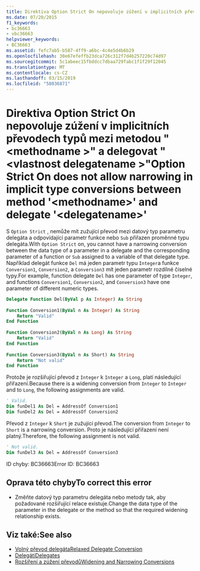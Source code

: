 ```yaml
---
title: Direktiva Option Strict On nepovoluje zúžení v implicitních převodech typů mezi metodou "<methodname>"a delegovat"<delegatename>.
ms.date: 07/20/2015
f1_keywords:
- bc36663
- vbc36663
helpviewer_keywords:
- BC36663
ms.assetid: fefc7ab5-b587-4ff9-a6bc-4c4e5d4b6b29
ms.openlocfilehash: 30e67efeffb23dca726c312f7d4b257220c74d97
ms.sourcegitcommit: 5c1abeec15fbddcc7dbaa729fabc1f1f29f12045
ms.translationtype: MT
ms.contentlocale: cs-CZ
ms.lasthandoff: 03/15/2019
ms.locfileid: "58036871"
---
```

# <a name="option-strict-on-does-not-allow-narrowing-in-implicit-type-conversions-between-method-methodname-and-delegate-delegatename"></a><span data-ttu-id="67453-102">Direktiva Option Strict On nepovoluje zúžení v implicitních převodech typů mezi metodou "\<methodname >" a delegovat "\<vlastnost delegatename >"</span><span class="sxs-lookup"><span data-stu-id="67453-102">Option Strict On does not allow narrowing in implicit type conversions between method '\<methodname>' and delegate '\<delegatename>'</span></span>
<span data-ttu-id="67453-103">S `Option Strict` , nemůže mít zužující převod mezi datový typ parametru delegáta a odpovídající parametr funkce nebo `Sub` přiřazen proměnné typu delegáta.</span><span class="sxs-lookup"><span data-stu-id="67453-103">With `Option Strict` on, you cannot have a narrowing conversion between the data type of a parameter in a delegate and the corresponding parameter of a function or `Sub` assigned to a variable of that delegate type.</span></span> <span data-ttu-id="67453-104">Například delegát funkce `Del` má jeden parametr typu `Integer`a funkce `Conversion1`, `Conversion2`, a `Conversion3` mít jeden parametr rozdílné číselné typy.</span><span class="sxs-lookup"><span data-stu-id="67453-104">For example, function delegate `Del` has one parameter of type `Integer`, and functions `Conversion1`, `Conversion2`, and `Conversion3` have one parameter of different numeric types.</span></span>  
  
```vb  
Delegate Function Del(ByVal p As Integer) As String  
  
Function Conversion1(ByVal n As Integer) As String  
    Return "Valid"  
End Function  
  
Function Conversion2(ByVal n As Long) As String  
    Return "Valid"  
End Function  
  
Function Conversion3(ByVal n As Short) As String  
    Return "Not valid"  
End Function  
```  
  
 <span data-ttu-id="67453-105">Protože je rozšiřující převod z `Integer` k `Integer` a `Long`, platí následující přiřazení.</span><span class="sxs-lookup"><span data-stu-id="67453-105">Because there is a widening conversion from `Integer` to `Integer` and to `Long`, the following assignments are valid.</span></span>  
  
```vb  
' Valid.  
Dim funDel1 As Del = AddressOf Conversion1  
Dim funDel2 As Del = AddressOf Conversion2  
```  
  
 <span data-ttu-id="67453-106">Převod z `Integer` k `Short` je zužující převod.</span><span class="sxs-lookup"><span data-stu-id="67453-106">The conversion from `Integer` to `Short` is a narrowing conversion.</span></span> <span data-ttu-id="67453-107">Proto je následující přiřazení není platný.</span><span class="sxs-lookup"><span data-stu-id="67453-107">Therefore, the following assignment is not valid.</span></span>  
  
```vb  
' Not valid.  
Dim funDel3 As Del = AddressOf Conversion3  
```  
  
 <span data-ttu-id="67453-108">ID chyby: BC36663</span><span class="sxs-lookup"><span data-stu-id="67453-108">Error ID: BC36663</span></span>  
  
## <a name="to-correct-this-error"></a><span data-ttu-id="67453-109">Oprava této chyby</span><span class="sxs-lookup"><span data-stu-id="67453-109">To correct this error</span></span>  
  
-   <span data-ttu-id="67453-110">Změňte datový typ parametru delegáta nebo metody tak, aby požadované rozšiřující relace existuje.</span><span class="sxs-lookup"><span data-stu-id="67453-110">Change the data type of the parameter in the delegate or the method so that the required widening relationship exists.</span></span>  
  
## <a name="see-also"></a><span data-ttu-id="67453-111">Viz také:</span><span class="sxs-lookup"><span data-stu-id="67453-111">See also</span></span>

- [<span data-ttu-id="67453-112">Volný převod delegáta</span><span class="sxs-lookup"><span data-stu-id="67453-112">Relaxed Delegate Conversion</span></span>](../../visual-basic/programming-guide/language-features/delegates/relaxed-delegate-conversion.md)
- [<span data-ttu-id="67453-113">Delegáti</span><span class="sxs-lookup"><span data-stu-id="67453-113">Delegates</span></span>](../../visual-basic/programming-guide/language-features/delegates/index.md)
- [<span data-ttu-id="67453-114">Rozšíření a zúžení převodů</span><span class="sxs-lookup"><span data-stu-id="67453-114">Widening and Narrowing Conversions</span></span>](../../visual-basic/programming-guide/language-features/data-types/widening-and-narrowing-conversions.md)

